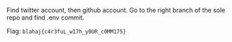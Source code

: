 Find twitter account, then github account. Go to the right branch of the sole repo and find .env commit.

Flag: `blahaj{c4r3fuL_w17h_y0UR_c0MM175}`